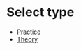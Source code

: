 # Select type

* [Practice](learn-road/NEXT.JS/practice/readme.md)
* [Theory](learn-road/NEXT.JS/theory/theory.md)